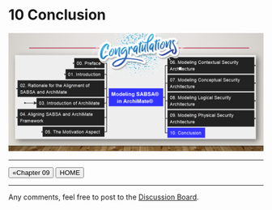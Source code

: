 # 10 Conclusion

![Congratulation](./Congratulation.png)

---

[<button type="button">«Chapter 09</button>](../09_Modeling_Physical_Security_Architecture/README.md) [<button type="button">HOME</button>](../README.md)

---

Any comments, feel free to post to the [Discussion Board](https://github.com/yasenstar/ArchiMate_SABSA/discussions).
